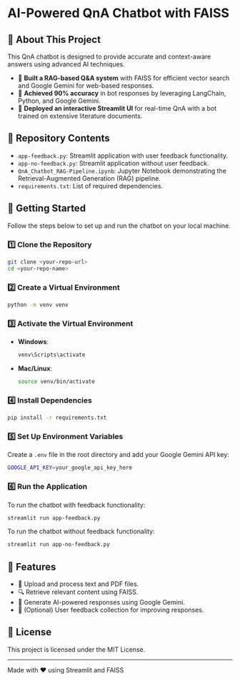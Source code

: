 # AI-Powered QnA Chatbot with FAISS

## 🔹 About This Project
This QnA chatbot is designed to provide accurate and context-aware answers using advanced AI techniques. 
- 🤖 **Built a RAG-based Q&A system** with FAISS for efficient vector search and Google Gemini for web-based responses.
- 🎯 **Achieved 90% accuracy** in bot responses by leveraging LangChain, Python, and Google Gemini.
- 🚀 **Deployed an interactive Streamlit UI** for real-time QnA with a bot trained on extensive literature documents.

## 📂 Repository Contents
- `app-feedback.py`: Streamlit application with user feedback functionality.
- `app-no-feedback.py`: Streamlit application without user feedback.
- `QnA_Chatbot_RAG-Pipeline.ipynb`: Jupyter Notebook demonstrating the Retrieval-Augmented Generation (RAG) pipeline.
- `requirements.txt`: List of required dependencies.

## 🚀 Getting Started
Follow the steps below to set up and run the chatbot on your local machine.

### 1️⃣ Clone the Repository
```sh
git clone <your-repo-url>
cd <your-repo-name>
```

### 2️⃣ Create a Virtual Environment
```sh
python -m venv venv
```

### 3️⃣ Activate the Virtual Environment
- **Windows**:
  ```sh
  venv\Scripts\activate
  ```
- **Mac/Linux**:
  ```sh
  source venv/bin/activate
  ```

### 4️⃣ Install Dependencies
```sh
pip install -r requirements.txt
```

### 5️⃣ Set Up Environment Variables
Create a `.env` file in the root directory and add your Google Gemini API key:
```sh
GOOGLE_API_KEY=your_google_api_key_here
```

### 6️⃣ Run the Application
To run the chatbot with feedback functionality:
```sh
streamlit run app-feedback.py
```
To run the chatbot without feedback functionality:
```sh
streamlit run app-no-feedback.py
```

## 📌 Features
- 📄 Upload and process text and PDF files.
- 🔍 Retrieve relevant content using FAISS.
- 🤖 Generate AI-powered responses using Google Gemini.
- 📝 (Optional) User feedback collection for improving responses.

## 📜 License
This project is licensed under the MIT License.

---
Made with ❤️ using Streamlit and FAISS

